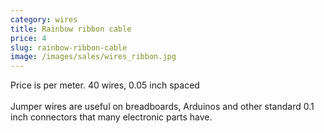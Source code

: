 ```yaml
---
category: wires
title: Rainbow ribbon cable
price: 4
slug: rainbow-ribbon-cable
image: /images/sales/wires_ribbon.jpg
---
```

Price is per meter. 40 wires, 0.05 inch spaced
<br><br>Jumper wires are useful on breadboards, Arduinos and other standard 0.1 inch connectors that many electronic parts have.
